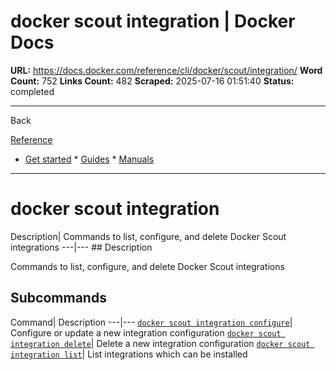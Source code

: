 # docker scout integration | Docker Docs

**URL:** https://docs.docker.com/reference/cli/docker/scout/integration/
**Word Count:** 752
**Links Count:** 482
**Scraped:** 2025-07-16 01:51:40
**Status:** completed

---

Back

[Reference](https://docs.docker.com/reference/)

  * [Get started](https://docs.docker.com/get-started/)   * [Guides](https://docs.docker.com/guides/)   * [Manuals](https://docs.docker.com/manuals/)

* * *

# docker scout integration

Description| Commands to list, configure, and delete Docker Scout integrations   ---|---      ## Description

Commands to list, configure, and delete Docker Scout integrations

## Subcommands

Command| Description   ---|---   [`docker scout integration configure`](https://docs.docker.com/reference/cli/docker/scout/integration/configure/)| Configure or update a new integration configuration   [`docker scout integration delete`](https://docs.docker.com/reference/cli/docker/scout/integration/delete/)| Delete a new integration configuration   [`docker scout integration list`](https://docs.docker.com/reference/cli/docker/scout/integration/list/)| List integrations which can be installed